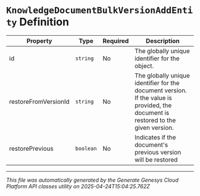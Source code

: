 # `KnowledgeDocumentBulkVersionAddEntity` Definition

| Property | Type | Required | Description |
|----------|------|----------|-------------|
| id | `string` | No | The globally unique identifier for the object. |
| restoreFromVersionId | `string` | No | The globally unique identifier for the document version. If the value is provided, the document is restored to the given version. |
| restorePrevious | `boolean` | No | Indicates if the document's previous version will be restored |

---

*This file was automatically generated by the Generate Genesys Cloud Platform API classes utility on 2025-04-24T15:04:25.762Z*